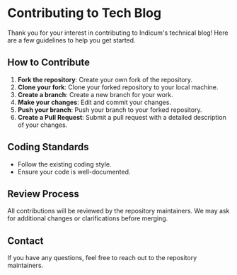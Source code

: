 # Contributing to Tech Blog

Thank you for your interest in contributing to Indicum's technical blog! Here are a few guidelines to help you get started.

## How to Contribute

1. **Fork the repository**: Create your own fork of the repository.
2. **Clone your fork**: Clone your forked repository to your local machine.
3. **Create a branch**: Create a new branch for your work.
4. **Make your changes**: Edit and commit your changes.
5. **Push your branch**: Push your branch to your forked repository.
6. **Create a Pull Request**: Submit a pull request with a detailed description of your changes.

## Coding Standards

- Follow the existing coding style.
- Ensure your code is well-documented.

## Review Process

All contributions will be reviewed by the repository maintainers. We may ask for additional changes or clarifications before merging.

## Contact

If you have any questions, feel free to reach out to the repository maintainers.
